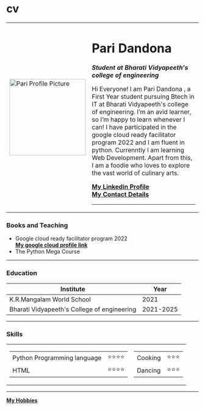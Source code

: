 # cv
<!DOCTYPE html>
<html lang="en" dir="ltr">

<head>
  <meta charset="utf-8">
  <title>Pari's Personal site</title>
</head>

<body>
  <table cellspacing=20>
    <tr>
      <td> <img src="D:\Desktop\Web Development\HTML-personal site\images\pic.png" alt="Pari Profile Picture" height="200"></td>
      <td>
        <h1>Pari Dandona</h1>
        <p>
          <strong><em>Student at Bharati Vidyapeeth's college of engineering</em></strong>
        </p>
        <p>Hi Everyone!
          I am Pari Dandona , a First Year student pursuing Btech in IT at Bharati Vidyapeeth's college of engineering.
          I’m an avid learner, so I’m happy to learn whenever I can!
          I have participated in the google cloud ready facilitator program 2022 and I am fluent in python.
          Currenntly I am learning Web Development.
          Apart from this, I am a foodie who loves to explore the vast world of culinary arts.
        </p>
        <strong><a href="https://www.linkedin.com/in/pari-dandona-251737229/">My Linkedin Profile</a></strong>
        <br>
        <strong><a href="contact.html">My Contact Details </a></strong>
        <hr>
      </td>
    </tr>
  </table>
  <h3><strong>Books and Teaching</strong></h3>
  <ul>
    <li>
      Google cloud ready facilitator program 2022
      <br>
      <strong><a href="https://www.cloudskillsboost.google/public_profiles/99a40e53-c327-42b0-9450-5c108206cc5b">My google cloud profile link</a></strong>
    </li>
    <li>
      The Python Mega Course
    </li>
  </ul>
  <hr>
  <h3>Education</h3>
  <table cellspacing=10>
    <thead>
      <tr>
        <th>Institute</th>
        <th>Year</th>
      </tr>
    </thead>
    <tbody>
      <tr>
        <td>K.R.Mangalam World School</td>
        <td>2021</td>
      </tr>
      <tr>
        <td>Bharati Vidyapeeth's College of engineering</td>
        <td>2021-2025</td>
      </tr>
    </tbody>
  </table>
  <hr>
  <strong>
    <h3>Skills</h3>
  </strong>
  <table>
    <tr>
      <td>
        <table cellspacing=10>
          <tr>
            <td>Python Programming language</td>
            <td>⭐⭐⭐⭐</td>
          </tr>
          <tr>
            <td>HTML</td>
            <td>⭐⭐⭐⭐</td>
          </tr>
        </table>
      </td>
      <td>
        <table cellspacing=10>
          <tr>
            <td>Cooking</td>
            <td>⭐⭐⭐</td>
          </tr>
          <tr>
            <td>Dancing</td>
            <td>⭐⭐⭐</td>
          </tr>
        </table>
      </td>
    </tr>
  </table>
  <hr>
  <strong><a href="hobbies.html">My Hobbies</a></strong>

</body>

</html>
